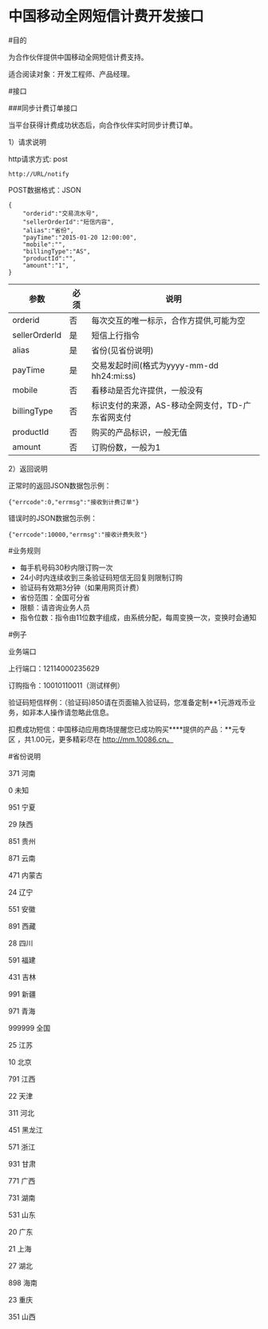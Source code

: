 中国移动全网短信计费开发接口
========

#目的

为合作伙伴提供中国移动全网短信计费支持。

适合阅读对象：开发工程师、产品经理。

#接口

###同步计费订单接口

当平台获得计费成功状态后，向合作伙伴实时同步计费订单。

1）请求说明

http请求方式: post

    http://URL/notify



POST数据格式：JSON

    {
        "orderid":"交易流水号", 
        "sellerOrderId":"短信内容", 
        "alias":"省份",
        "payTime":"2015-01-20 12:00:00", 
        "mobile":"",
        "billingType":"AS",
        "productId":"",
        "amount":"1",
    }  
    

参数|必须|说明
-------|------|-------
orderid|否|每次交互的唯一标示，合作方提供,可能为空
sellerOrderId|是|短信上行指令
alias|是|省份(见省份说明)
payTime|是|交易发起时间(格式为yyyy-mm-dd hh24:mi:ss)
mobile|否|看移动是否允许提供，一般没有
billingType|否|标识支付的来源，AS-移动全网支付，TD-广东省网支付
productId|否|购买的产品标识，一般无值
amount|否|订购份数，一般为1


2）返回说明

正常时的返回JSON数据包示例：

    {"errcode":0,"errmsg":"接收到计费订单"}

错误时的JSON数据包示例：

    {"errcode":10000,"errmsg":"接收计费失败"}


#业务规则

- 每手机号码30秒内限订购一次
- 24小时内连续收到三条验证码短信无回复则限制订购
- 验证码有效期3分钟（如果用网页计费）
- 省份范围：全国可分省
- 限额：请咨询业务人员
- 指令位数：指令由11位数字组成，由系统分配，每周变换一次，变换时会通知


#例子

业务端口

上行端口：12114000235629

订购指令：10010110011（测试样例）

验证码短信样例：（验证码)850请在页面输入验证码，您准备定制**1元游戏币业务，如非本人操作请忽略此信息。 

扣费成功短信：中国移动应用商场提醒您已成功购买****提供的产品：**元专区 ，共1.00元，更多精彩尽在 http://mm.10086.cn。 

#省份说明

371	河南

0	未知

951	宁夏

29	陕西

851	贵州

871	云南

471	内蒙古

24	辽宁

551	安徽

891	西藏

28	四川

591	福建

431	吉林

991	新疆

971	青海

999999	全国

25	江苏

10	北京

791	江西

22	天津

311	河北

451	黑龙江

571	浙江

931	甘肃

771	广西

731	湖南

531	山东

20	广东

21	上海

27	湖北

898	海南

23	重庆

351	山西

